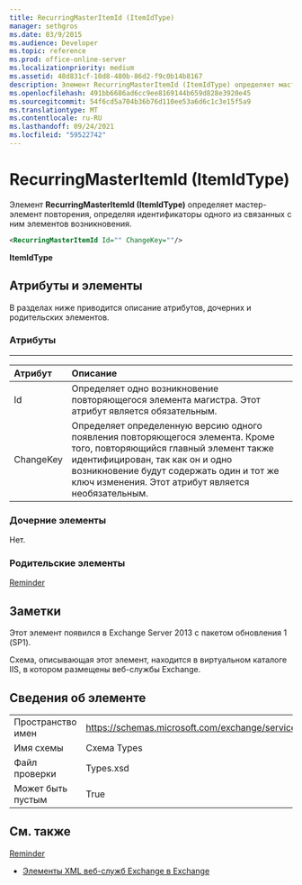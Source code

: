 ```yaml
---
title: RecurringMasterItemId (ItemIdType)
manager: sethgros
ms.date: 03/9/2015
ms.audience: Developer
ms.topic: reference
ms.prod: office-online-server
ms.localizationpriority: medium
ms.assetid: 48d831cf-10d8-480b-86d2-f9c0b14b8167
description: Элемент RecurringMasterItemId (ItemIdType) определяет мастер-элемент повторения, определяя идентификаторы одного из связанных с ним элементов возникновения.
ms.openlocfilehash: 491bb6686ad6cc9ee8169144b659d828e3920e45
ms.sourcegitcommit: 54f6cd5a704b36b76d110ee53a6d6c1c3e15f5a9
ms.translationtype: MT
ms.contentlocale: ru-RU
ms.lasthandoff: 09/24/2021
ms.locfileid: "59522742"
---
```

# <a name="recurringmasteritemid-itemidtype"></a>RecurringMasterItemId (ItemIdType)

Элемент **RecurringMasterItemId (ItemIdType)** определяет мастер-элемент повторения, определяя идентификаторы одного из связанных с ним элементов возникновения. 
  
```XML
<RecurringMasterItemId Id="" ChangeKey=""/>
```

 **ItemIdType**
## <a name="attributes-and-elements"></a>Атрибуты и элементы

В разделах ниже приводится описание атрибутов, дочерних и родительских элементов.
  
### <a name="attributes"></a>Атрибуты

****

|**Атрибут**|**Описание**|
|:-----|:-----|
|Id  <br/> |Определяет одно возникновение повторяющегося элемента магистра. Этот атрибут является обязательным.  <br/> |
|ChangeKey  <br/> |Определяет определенную версию одного появления повторяющегося элемента. Кроме того, повторяющийся главный элемент также идентифицирован, так как он и одно возникновение будут содержать один и тот же ключ изменения. Этот атрибут является необязательным.  <br/> |
   
### <a name="child-elements"></a>Дочерние элементы

Нет.
  
### <a name="parent-elements"></a>Родительские элементы

[Reminder](reminder.md)
  
## <a name="remarks"></a>Заметки

Этот элемент появился в Exchange Server 2013 с пакетом обновления 1 (SP1).
  
Схема, описывающая этот элемент, находится в виртуальном каталоге IIS, в котором размещены веб-службы Exchange.
  
## <a name="element-information"></a>Сведения об элементе

|||
|:-----|:-----|
|Пространство имен  <br/> |https://schemas.microsoft.com/exchange/services/2006/types  <br/> |
|Имя схемы  <br/> |Схема Types  <br/> |
|Файл проверки  <br/> |Types.xsd  <br/> |
|Может быть пустым  <br/> |True  <br/> |
   
## <a name="see-also"></a>См. также



[Reminder](reminder.md)


- [Элементы XML веб-служб Exchange в Exchange](ews-xml-elements-in-exchange.md)


